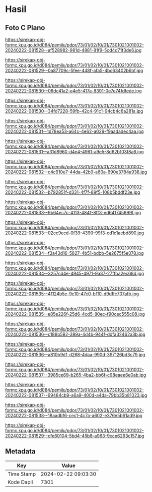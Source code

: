# Hasil

## Foto C Plano

https://sirekap-obj-formc.kpu.go.id/d084/pemilu/pdpr/73/01/02/10/01/7301021001002-20240222-081528--af528982-981d-4881-81f9-5cd4d71f3de6.jpg

https://sirekap-obj-formc.kpu.go.id/d084/pemilu/pdpr/73/01/02/10/01/7301021001002-20240222-081529--0a87709c-5fee-448f-afa5-4bc63402b6bf.jpg

https://sirekap-obj-formc.kpu.go.id/d084/pemilu/pdpr/73/01/02/10/01/7301021001002-20240222-081530--08dc41a2-e4e5-417a-8391-0e7e74fdfede.jpg

https://sirekap-obj-formc.kpu.go.id/d084/pemilu/pdpr/73/01/02/10/01/7301021001002-20240222-081530--34fd7228-59fb-42c4-91c1-94cb4c6a281a.jpg

https://sirekap-obj-formc.kpu.go.id/d084/pemilu/pdpr/73/01/02/10/01/7301021001002-20240222-081531--1d78ea53-a64c-4e62-a029-f9aadadec4aa.jpg

https://sirekap-obj-formc.kpu.go.id/d084/pemilu/pdpr/73/01/02/10/01/7301021001002-20240222-081531--a31d8960-d4e4-4961-a9e5-8d62b103f8a6.jpg

https://sirekap-obj-formc.kpu.go.id/d084/pemilu/pdpr/73/01/02/10/01/7301021001002-20240222-081532--c4c910e7-44da-42b0-a60a-690e3784a938.jpg

https://sirekap-obj-formc.kpu.go.id/d084/pemilu/pdpr/73/01/02/10/01/7301021001002-20240222-081532--b792851f-d331-4f7f-89f5-108b5bddf23e.jpg

https://sirekap-obj-formc.kpu.go.id/d084/pemilu/pdpr/73/01/02/10/01/7301021001002-20240222-081533--9b64ec7c-4113-4841-8ff3-ed641745899f.jpg

https://sirekap-obj-formc.kpu.go.id/d084/pemilu/pdpr/73/01/02/10/01/7301021001002-20240222-081533--02cc9ecd-0f39-4390-99f3-cd1c1aebd890.jpg

https://sirekap-obj-formc.kpu.go.id/d084/pemilu/pdpr/73/01/02/10/01/7301021001002-20240222-081534--f3a43d16-5827-4b51-bdbb-5e2675f5e078.jpg

https://sirekap-obj-formc.kpu.go.id/d084/pemilu/pdpr/73/01/02/10/01/7301021001002-20240222-081534--3257cd4e-4945-4971-9a37-27ffba2ec68d.jpg

https://sirekap-obj-formc.kpu.go.id/d084/pemilu/pdpr/73/01/02/10/01/7301021001002-20240222-081535--4f124b5e-9c10-47c0-bf10-d9dffc707afb.jpg

https://sirekap-obj-formc.kpu.go.id/d084/pemilu/pdpr/73/01/02/10/01/7301021001002-20240222-081535--e85e226f-25d6-4cd5-80ec-f90cec555c08.jpg

https://sirekap-obj-formc.kpu.go.id/d084/pemilu/pdpr/73/01/02/10/01/7301021001002-20240222-081536--c189b592-389a-4d4b-944f-ddfa32462a3b.jpg

https://sirekap-obj-formc.kpu.go.id/d084/pemilu/pdpr/73/01/02/10/01/7301021001002-20240222-081536--a810b9d1-d268-4daa-990d-397126bd3c79.jpg

https://sirekap-obj-formc.kpu.go.id/d084/pemilu/pdpr/73/01/02/10/01/7301021001002-20240222-081537--3985ce69-b265-4ba2-bb6f-c98eaee6e0ab.jpg

https://sirekap-obj-formc.kpu.go.id/d084/pemilu/pdpr/73/01/02/10/01/7301021001002-20240222-081537--69484cb9-a6a9-400d-a4da-79bb35b81023.jpg

https://sirekap-obj-formc.kpu.go.id/d084/pemilu/pdpr/73/01/02/10/01/7301021001002-20240222-081538--18aadbf6-cec1-4c7a-a602-e376e5b61ad9.jpg

https://sirekap-obj-formc.kpu.go.id/d084/pemilu/pdpr/73/01/02/10/01/7301021001002-20240222-081529--cfe60104-5bd4-45b8-a963-9cce6293c157.jpg


## Metadata

| Key        | Value               |
| ---------- | ------------------- |
| Time Stamp | 2024-02-22 09:03:30 |
| Kode Dapil | 7301                |




